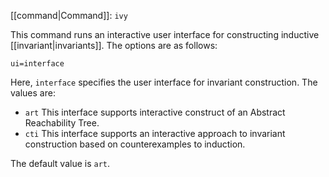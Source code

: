 [[command|Command]]: `ivy`

This command runs an interactive user interface for constructing inductive [[invariant|invariants]]. The options are as follows:

`ui=interface`

Here, `interface` specifies the user interface for invariant construction. The values are:

  - `art` This interface supports interactive construct of an Abstract Reachability Tree.
  - `cti` This interface supports an interactive approach to invariant construction based on counterexamples to induction.

The default value is `art`.